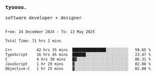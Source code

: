 <samp>
   <h3>tyooou.</h3>
   software developer + designer
   <br/><br/>
  <!--START_SECTION:waka-->

```txt
From: 24 December 2024 - To: 13 May 2025

Total Time: 71 hrs 2 mins

C++           42 hrs 35 mins  ███████████████░░░░░░░░░░   59.65 %
TypeScript    16 hrs 45 mins  ██████░░░░░░░░░░░░░░░░░░░   23.47 %
C             4 hrs 30 mins   █▓░░░░░░░░░░░░░░░░░░░░░░░   06.31 %
JavaScript    1 hr 29 mins    ▓░░░░░░░░░░░░░░░░░░░░░░░░   02.08 %
Objective-C   1 hr 25 mins    ▓░░░░░░░░░░░░░░░░░░░░░░░░   02.00 %
```

<!--END_SECTION:waka-->
</samp>
